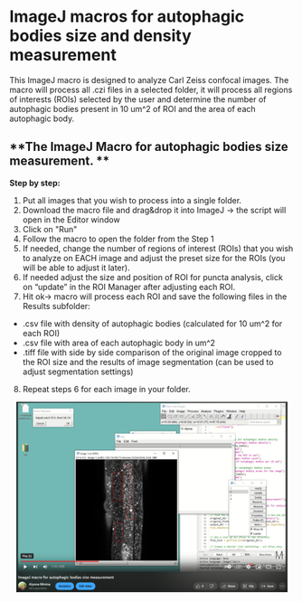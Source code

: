 # ImageJ macros for autophagic bodies size and density measurement

This ImageJ macro is designed to analyze Carl Zeiss confocal images. The macro will process all .czi files in a selected folder, it will process all regions of interests (ROIs) selected by the user and determine the number of autophagic bodies present in 10 um^2 of ROI and the area of each autophagic body.


## **The ImageJ Macro for autophagic bodies size measurement. ** 

**Step by step:**

1. Put all images that you wish to process into a single folder.
2. Download the macro file and drag&drop it into ImageJ -> the script will open in the Editor window
3. Click on "Run"
4. Follow the macro to open the folder from the Step 1
5. If needed, change the number of regions of interest (ROIs) that you wish to analyze on EACH image and adjust the preset size for the ROIs (you will be able to adjust it later).
6. If needed adjust the size and position of ROI for puncta analysis, click on “update” in the ROI Manager after adjusting each ROI.
7. Hit ok-> macro will process each ROI and save the following files in the Results subfolder:

  - .csv file with density of autophagic bodies (calculated for 10 um^2 for each ROI)
  - .csv file with area of each autophagic body in um^2
  - .tiff file with side by side comparison of the original image cropped to the ROI size and the results of image segmentation (can be used to adjust segmentation settings) 

8. Repeat steps 6 for each image in your folder. 

<p align="center"> <a href="https://youtu.be/4HWWrh_u8nU"><img src="https://github.com/AlyonaMinina/Autophagic-bodies-size-measurement/blob/63e568f1cff57fc70a86aadcd8770973c3a2eeb8/Images/Youtube%20preview%202.PNG?raw=true" width = 480></img></a></p>

